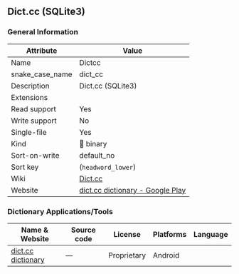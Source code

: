 Dict.cc (SQLite3)
-----------------

### General Information

| Attribute       | Value                                                                                            |
|-----------------|--------------------------------------------------------------------------------------------------|
| Name            | Dictcc                                                                                           |
| snake_case_name | dict_cc                                                                                          |
| Description     | Dict.cc (SQLite3)                                                                                |
| Extensions      |                                                                                                  |
| Read support    | Yes                                                                                              |
| Write support   | No                                                                                               |
| Single-file     | Yes                                                                                              |
| Kind            | 🔢 binary                                                                                        |
| Sort-on-write   | default_no                                                                                       |
| Sort key        | \(`headword_lower`\)                                                                             |
| Wiki            | [Dict.cc](https://en.wikipedia.org/wiki/Dict.cc)                                                 |
| Website         | [dict.cc dictionary - Google Play](https://play.google.com/store/apps/details?id=cc.dict.dictcc) |

### Dictionary Applications/Tools

| Name & Website                                                                     | Source code | License     | Platforms | Language |
|------------------------------------------------------------------------------------|-------------|-------------|-----------|----------|
| [dict.cc dictionary](https://play.google.com/store/apps/details?id=cc.dict.dictcc) | ―           | Proprietary | Android   |          |
